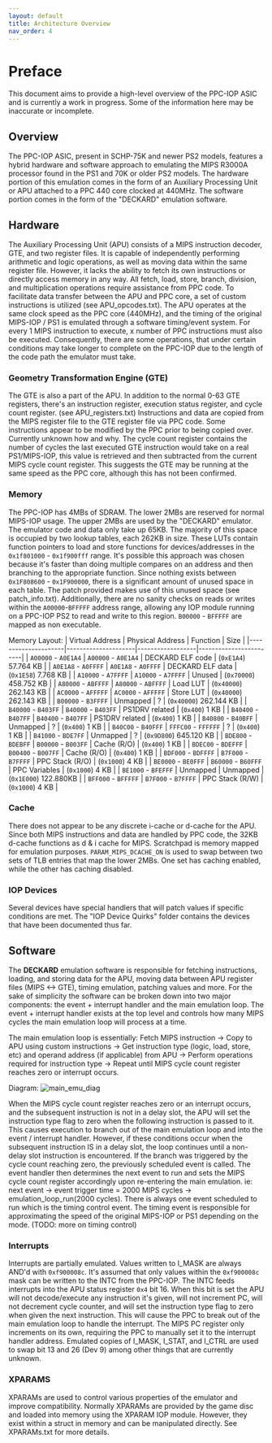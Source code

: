 ```yaml
---
layout: default
title: Architecture Overview
nav_order: 4
---
```


# Preface
This document aims to provide a high-level overview of the PPC-IOP ASIC and is currently a work in progress. Some of the information here may be inaccurate or incomplete.

## Overview
The PPC-IOP ASIC, present in SCHP-75K and newer PS2 models, features a hybrid hardware and software approach to 
emulating the MIPS R3000A processor found in the PS1 and 70K or older PS2 models. The hardware portion of this emulation
comes in the form of an Auxiliary Processing Unit or APU attached to a PPC 440 core clocked at 440MHz. 
The software portion comes in the form of the "DECKARD" emulation software.

## Hardware
The Auxiliary Processing Unit (APU) consists of a MIPS instruction decoder, GTE, and two register files. It is 
capable of independently performing arithmetic and logic operations, as well as moving data within the same register file.
However, it lacks the ability to fetch its own instructions or directly access memory in any way. All fetch, load, store,
branch, division, and multiplication operations require assistance from PPC code. To facilitate data transfer between 
the APU and PPC core, a set of custom instructions is utilized (see APU_opcodes.txt). The APU operates at the same 
clock speed as the PPC core (440MHz), and the timing of the original MIPS-IOP / PS1 is emulated through a software 
timing/event system. For every 1 MIPS instruction to execute, x number of PPC instructions must also be executed. 
Consequently, there are some operations, that under certain conditions may take longer to complete on the PPC-IOP 
due to the length of the code path the emulator must take.

### Geometry Transformation Engine (GTE)
The GTE is also a part of the APU. In addition to the normal 0-63 GTE registers, there's an instruction register, 
execution status register, and cycle count register. (see APU_registers.txt) Instructions and data are copied from the
MIPS register file to the GTE register file via PPC code. Some instructions appear to be modified by the PPC prior 
to being copied over. Currently unknown how and why. The cycle count register contains the number of cycles the last
executed GTE instruction would take on a real PS1/MIPS-IOP, this value is retrieved and then subtracted from the 
current MIPS cycle count register. This suggests the GTE may be running at the same speed as the PPC core, although this has not been confirmed.

### Memory
The PPC-IOP has 4MBs of SDRAM. The lower 2MBs are reserved for normal MIPS-IOP usage. The upper 2MBs are used by 
the "DECKARD" emulator. The emulator code and data only take up 65KB. The majority of this space is occupied by two 
lookup tables, each 262KB in size. These LUTs contain function pointers to load and store functions for devices/addresses
in the `0x1f801000` - `0x1f900fff` range. It's possible this approach was chosen because it's faster than doing multiple
compares on an address and then branching to the appropriate function. Since nothing exists between `0x1F808600` - `0x1F900000`,
there is a significant amount of unused space in each table. The patch provided makes use of this unused space (see patch_info.txt).
Additionally, there are no sanity checks on reads or writes within the `A00000`-`BFFFFF` address range, allowing any 
IOP module running on a PPC-IOP PS2 to read and write to this region. `B00000` - `BFFFFF` are mapped as non executable.

Memory Layout:
|   Virtual Address   |   Physical Address  |     Function     |          Size          |
|---------------------|---------------------|------------------|------------------------|
| `A00000` - `A0E1A4` | `A00000` - `A0E1A4` | DECKARD ELF code | (`0xE1A4`)  57.764 KB  |
| `A0E1A8` - `A0FFFF` | `A0E1A8` - `A0FFFF` | DECKARD ELF data | (`0x1E58`)  7.768 KB   |
| `A10000` - `A7FFFF` | `A10000` - `A7FFFF` | Unused           | (`0x70000`) 458.752 KB |
| `A80000` - `ABFFFF` | `A80000` - `ABFFFF` | Load LUT         | (`0x40000`) 262.143 KB |
| `AC0000` - `AFFFFF` | `AC0000` - `AFFFFF` | Store LUT        | (`0x40000`) 262.143 KB |
| `B00000` - `B3FFFF` | Unmapped            | ?                | (`0x40000`) 262.144 KB |
| `B40000` - `B403FF` | `B40000` - `B403FF` | PS1DRV related   | (`0x400`)   1 KB       |
| `B40400` - `B407FF` | `B40400` - `B407FF` | PS1DRV related   | (`0x400`)   1 KB       |
| `B40800` - `B40BFF` | Unmapped            | ?                | (`0x400`)   1 KB       |
| `B40C00` - `B40FFF` | `FFFC00` - `FFFFFF` | ?                | (`0x400`)   1 KB       |
| `B41000` - `BDE7FF` | Unmapped            | ?                | (`0x9D800`) 645.120 KB |
| `BDE800` - `BDEBFF` | `B00000` - `B003FF` | Cache (R/O)      | (`0x400`)   1 KB       |
| `BDEC00` - `BDEFFF` | `B00400` - `B007FF` | Cache (R/O)      | (`0x400`)   1 KB       |
| `BDF000` - `BDFFFF` | `B7F000` - `B7FFFF` | PPC Stack (R/O)  | (`0x1000`)  4 KB       |
| `BE0000` - `BE0FFF` | `B60000` - `B60FFF` | PPC Variables    | (`0x1000`)  4 KB       |
| `BE1000` - `BFEFFF` | Unmapped            | Unmapped         | (`0x1E000`) 122.880KB  |
| `BFF000` - `BFFFFF` | `B7F000` - `B7FFFF` | PPC Stack (R/W)  | (`0x1000`)  4 KB       |

### Cache
There does not appear to be any discrete i-cache or d-cache for the APU. Since both MIPS instructions and data are 
handled by PPC code, the 32KB d-cache functions as d & i cache for MIPS. Scratchpad is memory mapped for emulation 
purposes. `PARAM_MIPS_DCACHE_ON` is used to swap between two sets of TLB entries that map the lower 2MBs. 
One set has caching enabled, while the other has caching disabled.

### IOP Devices
Several devices have special handlers that will patch values if specific conditions are met. The "IOP Device Quirks" 
folder contains the devices that have been documented thus far.

## Software
The **DECKARD** emulation software is responsible for fetching instructions, loading, and storing data for the APU, moving 
data between APU register files (MIPS <-> GTE), timing emulation, patching values and more. For the sake of simplicity
the software can be broken down into two major components: the event + interrupt handler and the main emulation loop. 
The event + interrupt handler exists at the top level and controls how many MIPS cycles the main emulation loop will 
process at a time.

The main emulation loop is essentially:
Fetch MIPS instruction -> Copy to APU using custom instructions -> Get instruction type (logic, load, store, etc) and operand address (if applicable) from APU -> Perform operations required for instruction type -> Repeat until MIPS cycle count register reaches zero or interrupt occurs.

Diagram:
![main_emu_diag](https://github.com/qnox32/PPC-IOP/assets/123997012/048f8a4e-58a9-47db-8b91-00208bcf9b32)

When the MIPS cycle count register reaches zero or an interrupt occurs, and the subsequent instruction is not in a delay slot, the APU will set the instruction type flag to zero when the following instruction is passed to it. This causes execution to branch out of the main emulation loop and into the event / interrupt handler. However, if these conditions occur when the subsequent instruction IS in a delay slot, the loop continues until a non-delay slot instruction is encountered. If the branch was triggered by the cycle count reaching zero, the previously scheduled event is called. The event handler then determines the next event to run and sets the MIPS cycle count register accordingly upon re-entering the main emulation. ie: next event -> event trigger time = 2000 MIPS cycles -> emulation_loop_run(2000 cycles). There is always one event scheduled to run which is the timing control event. The timing event is responsible for approximating the speed of the original MIPS-IOP or PS1 depending on the mode. (TODO: more on timing control)

### Interrupts
Interrupts are partially emulated. Values written to I_MASK are always AND'd with `0xf900008c`. It's assumed that only values within the `0xf900008c` mask can be written to the INTC from the PPC-IOP. The INTC feeds interrupts into the APU status register `0x4` bit 16. When this bit is set the APU will not decode/execute any instruction it's given, will not increment PC, will not decrement cycle counter, and will set the instruction type flag to zero when given the next instruction. This will cause the PPC to break out of the main emulation loop to handle the interrupt. The MIPS PC register only increments on its own, requiring the PPC to manually set it to the interrupt handler address. Emulated copies of I_MASK, I_STAT, and I_CTRL are used to swap bit 13 and 26 (Dev 9) among other things that are currently unknown. 

### XPARAMS
XPARAMs are used to control various properties of the emulator and improve compatibility. Normally XPARAMs are provided by the game disc and loaded into memory using the XPARAM IOP module. However, they exist within a struct in memory and can be manipulated directly. See XPARAMs.txt for more details.
